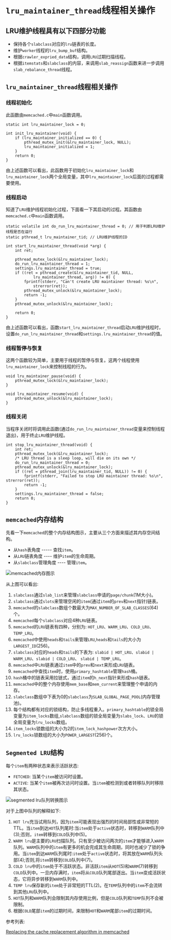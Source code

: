 `lru_maintainer_thread`线程相关操作
======================================
## **LRU维护线程具有以下四部分功能**

* 保持各个`slabclass`对应的`lru`链表的长度。
* 维护`worker`线程的`lru_bump_buf`结构。
* 根据`crawler_expried_data`结构，调用`LRU`过期扫描线程。
* 根据`itemstats`和`slabclass`的内容，来调用`slab_reassign`函数来进一步调用`slab_rebalance_thread`线程。

## `lru_maintainer_thread`线程相关操作

### 线程初始化
此函数由`memcached.c`中`main`函数调用。

```
static int lru_maintainer_lock = 0;

int init_lru_maintainer(void) {
	if (lru_maintainer_initialized == 0) {
		pthread_mutex_init(&lru_maintainer_lock, NULL);
		lru_maintainer_initialized = 1;
	}
	return 0;
}
```
由上述函数可以看出，此函数用于初始化`lru_maintainer_lock`和`lru_maintainer_lock`两个全局变量，其中`lru_maintainer_lock`后面的过程都需要使用。

### 线程启动
知道了`LRU`维护线程初始化过程，下面看一下其启动的过程。其函数由`memcached.c`中`main`函数调用。

```
static volatile int do_run_lru_maintainer_thread = 0; // 用于判断LRU维护线程是否在运行
static pthread_t lru_maintainer_tid; // LRU维护线程的ID 

int start_lru_maintainer_thread(void *arg) {
	int ret;
	
	pthread_mutex_lock(&lru_maintainer_lock);
	do_run_lru_maintainer_thread = 1;
	settings.lru_maintainer_thread = true;
	if ((ret = pthread_create(&lru_maintainer_tid, NULL,
			lru_maintainer_thread, arg)) != 0) {
		fprintf(stderr, "Can't create LRU maintainer thread: %s\n",
			strerror(ret));
		pthread_mutex_unlock(&lru_maintainer_lock);
		return -1;
	}
	pthread_mutex_unlock(&lru_maintainer_lock);
	
	return 0;
}
```
由上述函数可以看出，函数`start_lru_maintainer_thread`启动`LRU`维护线程时，设置`do_run_lru_maintainer_thread`和`settings.lru_maintainer_thread`的值。

### 线程暂停与恢复
这两个函数较为简单，主要用于线程的暂停与恢复。这两个线程使用`lru_maintainer_lock`来控制线程的行为。

```
void lru_maintainer_pause(void) {
	pthread_mutex_lock(&lru_maintainer_lock);
}

void lru_maintainer_resume(void) {
	pthread_mutex_unlock(&lru_maintainer_lock);
}
```

### 线程关闭
当程序关闭时将调用此函数(通过`do_run_lru_maintainer_thread`变量来控制线程退出)，用于终止`LRU`维护线程。

```
int stop_lru_maintainer_thread(void) {
	int ret;
	pthread_mutex_lock(&lru_maintainer_lock);
	/* LRU thread is a sleep loop, will die on its own */
	do_run_lru_maintainer_thread = 0;
	pthread_mutex_unlock(&lru_maintainer_lock);
	if ((ret = pthread_join(lru_maintainer_tid, NULL)) != 0) {
		fprintf(stderr, "Failed to stop LRU maintainer thread: %s\n", strerror(ret));
		return -1;
	}
	settings.lru_maintainer_thread = false;
	return 0;
}
```

## `memcached`内存结构
先看一下`memcached`的整个内存结构图示，主要从三个方面来描述其内存空间结构。

* 从`hash`表角度 ----- 查找`item`。
* 从`LRU`链表角度 ---- 维护`item`的生命周期。
* 从`slabclass`管理角度 ---- 管理`item`。

![memcached内存图示](https://github.com/whynotAC/analysis_memcached/blob/master/memory_lru/memcached_memory.png)

从上图可以看出:

1. `slabclass`通过`slab_list`来管理`slabclass`申请的`page/chunk`(1M大小)。
2. `slabclass`通过`slots`来管理空闲的`item`(通过`item`的`prev`和`next`指针)链表。
3. `memcached`的`slabclass`数组个数最大为`MAX_NUMBER_OF_SLAB_CLASSES`(64)个。
4. `memcached`每个`slabclass`对应4种`LRU`链表。
5. `memcached`的`LRU`链表有四种，分别为: `HOT_LRU`、`WARM_LRU`、`COLD_LRU`、`TEMP_LRU`。
6. `memcached`中使用`heads`和`tails`来管理`LRU`,`heads`和`tails`的大小为`LARGEST_ID`(256)。
7. `slabclass`对应的`heads`和`tails`的下表为: `slabid | HOT_LRU`、`slabid | WARM_LRU`、`slabid | COLD_LRU`、 `slabid | TEMP_LRU`。
8. `memcached`中`LRU`链表通过`item`中的`prev`和`next`来形成`LRU`链表。
9. `memcached`中查找`item`时，使用`primary_hashtable`管理`hash`桶。
10. `hash`桶中的链表采用拉链式，通过`item`的`h_next`指针来形成`hash`链表。
11. `memcached`中的整个内存使用`mem_base`和`mem_current`来管理整个申请的内存。
12. `slabclass`数组中下表为0的`slabclass`为`SLAB_GLOBAL_PAGE_POOL`(内存管理池)。
13. 每个结构都有对应的锁结构，防止多线程重入。`primary_hashtable`的锁全局变量为`item_locks`数组,`slabclass`数组的锁全局变量为`slabs_lock`、`LRU`的锁全局变量为`lru_locks`数组。
14. `item_locks`锁数组的大小为2的`item_lock_hashpower`次方大小。
15. `lru_locks`锁数组的大小为`POWER_LARGEST`(256)个。

## `Segmented LRU`结构
每个`item`有两种状态来表示活跃状态:

* `FETCHED`: 当某个`item`被访问时设置。
* `ACTIVE`: 当某个`item`被再次访问时设置。当`item`被检测到或者转移队列时移除其状态。

![segmented lru队列转换图示](https://github.com/whynotAC/analysis_memcached/blob/master/memory_lru/segmented_lru.jpeg)

对于上图中队列的解释如下:

1. `HOT lru`充当试用队列，因为`item`可能表现出强烈的时间局部性或非常短的TTL。当`item`到达`HOT`队列尾时:当`item`处于`active`状态时，转移到`WARM`队列中(3);否则，`item`转移到`COLD`队列中(5)。
2. `WARM lru`是主要的`LRU`扫描队列。只有至少被访问两次的`item`才能够进入`WARM`队列。`WARM`队列中的`item`有更多的机会完成其生命周期，同时也减少了锁的争用。当`item`到达`WARM`队列尾时:`item`处于`active`状态时，将其放在`WARM`队列头部(4);否则,将`item`转移到`COLD`队列中(7)。
3. `COLD lru`中的`item`处于不活跃状态。非活跃`item`从`HOT`(5)和`WARM`(7)转移到`COLD`队列中。一旦内存满时，`item`将从`COLD`队列尾部逐出。当`item`变成活跃状态，它将异步转移到`WARM`队列中。
4. `TEMP lru`保存新的`item`处于非常短的TTL(2)。在`TEMP`队列中的`item`不会流转到其他`LRU`队列中。
5. `HOT`队列和`WARM`队列会限制其内存使用比例，但是`COLD`队列和`TEMP`队列不会被限制。
6. 根据`COLD`尾部`item`的过期时间，来限制`HOT`和`WARM`尾部`item`的过期时间。

参考列表:

[Replacing the cache replacement algorithm in memcached](https://memcached.org/blog/modern-lru/)
